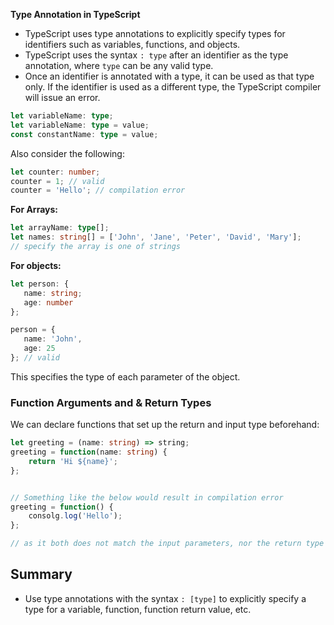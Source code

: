 **Type Annotation in TypeScript**

  

- TypeScript uses type annotations to explicitly specify types for identifiers such as variables, functions, and objects.
- TypeScript uses the syntax `: type` after an identifier as the type annotation, where `type` can be any valid type.
- Once an identifier is annotated with a type, it can be used as that type only. If the identifier is used as a different type, the TypeScript compiler will issue an error.

```TypeScript
let variableName: type;
let variableName: type = value;
const constantName: type = value;
```

  

Also consider the following:

```TypeScript
let counter: number;
counter = 1; // valid
counter = 'Hello'; // compilation error 
```

**For Arrays:**

```TypeScript
let arrayName: type[];
let names: string[] = ['John', 'Jane', 'Peter', 'David', 'Mary'];
// specify the array is one of strings 
```

**For objects:**

```TypeScript
let person: {
   name: string;
   age: number
};

person = {
   name: 'John',
   age: 25
}; // valid
```

This specifies the type of each parameter of the object.

  

### Function Arguments and & Return Types

We can declare functions that set up the return and input type beforehand:

```TypeScript
let greeting = (name: string) => string;
greeting = function(name: string) {
	return 'Hi ${name}';
};


// Something like the below would result in compilation error
greeting = function() {
	consolg.log('Hello');
};

// as it both does not match the input parameters, nor the return type
```

## Summary

- Use type annotations with the syntax `: [type]` to explicitly specify a type for a variable, function, function return value, etc.